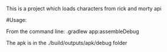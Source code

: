 

This is a project which loads characters from rick and morty api

#Usage:

From the command line:
.gradlew app:assembleDebug


The apk is in the ./build/outputs/apk/debug folder